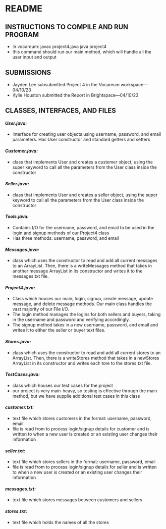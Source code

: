 # README


## INSTRUCTIONS TO COMPILE AND RUN PROGRAM
- In vocareum: javac project4.java    java project4 
- this command should run our main method, which will handle all the user input and output


## SUBMISSIONS
- Jayden Lee subsubmitted Project 4 in the Vocareum workspace—04/10/23
- Kylie Houston submitted the Report in Brightspace—04/10/23


## CLASSES, INTERFACES, AND FILES

#### *User.java:* 
- Interface for creating user objects using username, password, and email parameters. Has User constructor and standard getters and setters
#### *Customer.java:*
- class that implements User and creates a customer object, using the super keyword to call all the parameters from the User class inside the constructor
#### *Seller.java:* 
- class that implements User and creates a seller object, using the super keyword to call all the parameters from the User class inside the constructor
#### *Tools.java:*
- Contains I/O for the username, password, and email to be used in the login and signup methods of our Project4 class
- Has three methods: username, password, and email
#### *Messages.java:* 
- class which uses the constructor to read and add all current messages to an ArrayList. Then, there is a writeMessages method that takes in another message ArrayList in its constructor and writes it to the messages.txt file. 
#### *Project4.java:*
- Class which houses our main, login, signup, create message, update message, and delete message methods. Our main class handles the vast majority of our File I/O. 
- The login method manages the logins for both sellers and buyers, taking in the username and password and verifying accordingly. 
- The signup method takes in a new username, password, and email and writes it to either the seller or buyer text files. 
#### *Stores.java:*
- class which uses the constructor to read and add all current stores to an ArrayList. Then, there is a writeStores method that takes in a newStores ArrayList in its constructor and writes each tore to the stores.txt file. 
#### *TestCases.java:*
- class which houses our test cases for the project
- our project is very main-heavy, so testing is effective through the main method, but we have supplie additional test cases in this class
#### *customer.txt:* 
- text file which stores customers in the format: username, password, email
- file is read from to process login/signup details for customer and is written to when a new user is created or an existing user changes their information
#### *seller.txt:* 
- text file which stores sellers in the format: username, password, email
- file is read from to process login/signup details for seller and is written to when a new user is created or an existing user changes their information
#### *messages.txt:* 
- text file which stores messages between customers and sellers 
#### *stores.txt:* 
- text file which holds the names of all the stores
